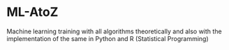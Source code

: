 # ML-AtoZ
Machine learning training with all algorithms theoretically and also with the implementation of the same in Python and R (Statistical Programming)  
